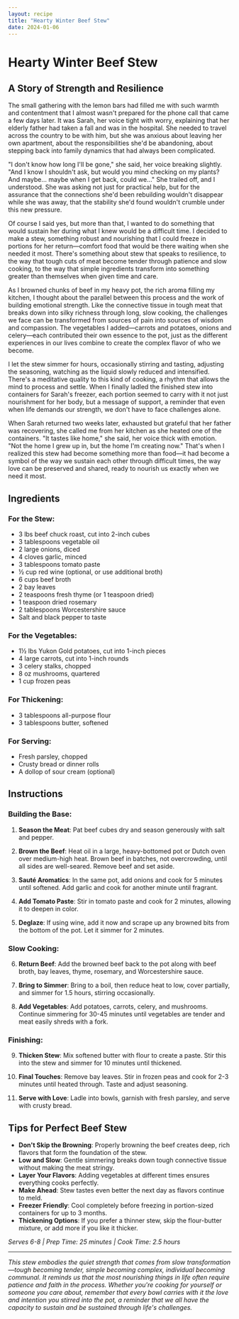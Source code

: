 ```yaml
---
layout: recipe
title: "Hearty Winter Beef Stew"
date: 2024-01-06
---
```


# Hearty Winter Beef Stew

## A Story of Strength and Resilience

The small gathering with the lemon bars had filled me with such warmth and contentment that I almost wasn't prepared for the phone call that came a few days later. It was Sarah, her voice tight with worry, explaining that her elderly father had taken a fall and was in the hospital. She needed to travel across the country to be with him, but she was anxious about leaving her own apartment, about the responsibilities she'd be abandoning, about stepping back into family dynamics that had always been complicated.

"I don't know how long I'll be gone," she said, her voice breaking slightly. "And I know I shouldn't ask, but would you mind checking on my plants? And maybe... maybe when I get back, could we..." She trailed off, and I understood. She was asking not just for practical help, but for the assurance that the connections she'd been rebuilding wouldn't disappear while she was away, that the stability she'd found wouldn't crumble under this new pressure.

Of course I said yes, but more than that, I wanted to do something that would sustain her during what I knew would be a difficult time. I decided to make a stew, something robust and nourishing that I could freeze in portions for her return—comfort food that would be there waiting when she needed it most. There's something about stew that speaks to resilience, to the way that tough cuts of meat become tender through patience and slow cooking, to the way that simple ingredients transform into something greater than themselves when given time and care.

As I browned chunks of beef in my heavy pot, the rich aroma filling my kitchen, I thought about the parallel between this process and the work of building emotional strength. Like the connective tissue in tough meat that breaks down into silky richness through long, slow cooking, the challenges we face can be transformed from sources of pain into sources of wisdom and compassion. The vegetables I added—carrots and potatoes, onions and celery—each contributed their own essence to the pot, just as the different experiences in our lives combine to create the complex flavor of who we become.

I let the stew simmer for hours, occasionally stirring and tasting, adjusting the seasoning, watching as the liquid slowly reduced and intensified. There's a meditative quality to this kind of cooking, a rhythm that allows the mind to process and settle. When I finally ladled the finished stew into containers for Sarah's freezer, each portion seemed to carry with it not just nourishment for her body, but a message of support, a reminder that even when life demands our strength, we don't have to face challenges alone.

When Sarah returned two weeks later, exhausted but grateful that her father was recovering, she called me from her kitchen as she heated one of the containers. "It tastes like home," she said, her voice thick with emotion. "Not the home I grew up in, but the home I'm creating now." That's when I realized this stew had become something more than food—it had become a symbol of the way we sustain each other through difficult times, the way love can be preserved and shared, ready to nourish us exactly when we need it most.

## Ingredients

### For the Stew:
- 3 lbs beef chuck roast, cut into 2-inch cubes
- 3 tablespoons vegetable oil
- 2 large onions, diced
- 4 cloves garlic, minced
- 3 tablespoons tomato paste
- ½ cup red wine (optional, or use additional broth)
- 6 cups beef broth
- 2 bay leaves
- 2 teaspoons fresh thyme (or 1 teaspoon dried)
- 1 teaspoon dried rosemary
- 2 tablespoons Worcestershire sauce
- Salt and black pepper to taste

### For the Vegetables:
- 1½ lbs Yukon Gold potatoes, cut into 1-inch pieces
- 4 large carrots, cut into 1-inch rounds
- 3 celery stalks, chopped
- 8 oz mushrooms, quartered
- 1 cup frozen peas

### For Thickening:
- 3 tablespoons all-purpose flour
- 3 tablespoons butter, softened

### For Serving:
- Fresh parsley, chopped
- Crusty bread or dinner rolls
- A dollop of sour cream (optional)

## Instructions

### Building the Base:
1. **Season the Meat**: Pat beef cubes dry and season generously with salt and pepper.

2. **Brown the Beef**: Heat oil in a large, heavy-bottomed pot or Dutch oven over medium-high heat. Brown beef in batches, not overcrowding, until all sides are well-seared. Remove beef and set aside.

3. **Sauté Aromatics**: In the same pot, add onions and cook for 5 minutes until softened. Add garlic and cook for another minute until fragrant.

4. **Add Tomato Paste**: Stir in tomato paste and cook for 2 minutes, allowing it to deepen in color.

5. **Deglaze**: If using wine, add it now and scrape up any browned bits from the bottom of the pot. Let it simmer for 2 minutes.

### Slow Cooking:
6. **Return Beef**: Add the browned beef back to the pot along with beef broth, bay leaves, thyme, rosemary, and Worcestershire sauce.

7. **Bring to Simmer**: Bring to a boil, then reduce heat to low, cover partially, and simmer for 1.5 hours, stirring occasionally.

8. **Add Vegetables**: Add potatoes, carrots, celery, and mushrooms. Continue simmering for 30-45 minutes until vegetables are tender and meat easily shreds with a fork.

### Finishing:
9. **Thicken Stew**: Mix softened butter with flour to create a paste. Stir this into the stew and simmer for 10 minutes until thickened.

10. **Final Touches**: Remove bay leaves. Stir in frozen peas and cook for 2-3 minutes until heated through. Taste and adjust seasoning.

11. **Serve with Love**: Ladle into bowls, garnish with fresh parsley, and serve with crusty bread.

## Tips for Perfect Beef Stew

- **Don't Skip the Browning**: Properly browning the beef creates deep, rich flavors that form the foundation of the stew.
- **Low and Slow**: Gentle simmering breaks down tough connective tissue without making the meat stringy.
- **Layer Your Flavors**: Adding vegetables at different times ensures everything cooks perfectly.
- **Make Ahead**: Stew tastes even better the next day as flavors continue to meld.
- **Freezer Friendly**: Cool completely before freezing in portion-sized containers for up to 3 months.
- **Thickening Options**: If you prefer a thinner stew, skip the flour-butter mixture, or add more if you like it thicker.

*Serves 6-8 | Prep Time: 25 minutes | Cook Time: 2.5 hours*

---

*This stew embodies the quiet strength that comes from slow transformation—tough becoming tender, simple becoming complex, individual becoming communal. It reminds us that the most nourishing things in life often require patience and faith in the process. Whether you're cooking for yourself or someone you care about, remember that every bowl carries with it the love and intention you stirred into the pot, a reminder that we all have the capacity to sustain and be sustained through life's challenges.*
